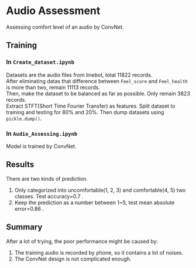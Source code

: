 # Audio Assessment
Assessing comfort level of an audio by ConvNet. 

## Training

### In `Create_dataset.ipynb`
Datasets are the audio files from linebot, total 11822 records.\
After eliminating datas that difference between `Feel_score` and `Feel_health` is more than two, remain 11113 records.\
Then, make the dataset to be balanced as far as possible. Only remain 3823 records.\
Extract STFT(Short Time Fourier Transfer) as features. Split dataset to training and testing for 80% and 20%.
Then dump datasets using `pickle.dump()`.

### In `Audio_Assessing.ipynb`
Model is trained by ConvNet.

## Results
There are two kinds of prediction.
1. Only categorized into uncomfortable(1, 2, 3) and comfortable(4, 5) two classes. Test accuracy=0.7 .
2. Keep the prediction as a number between 1~5, test mean absolute error=0.86 .

## Summary
After a lot of trying, the poor performance might be caused by:
1. The training audio is recorded by phone, so it contains a lot of noises.
2. The ConvNet design is not complicated enough.